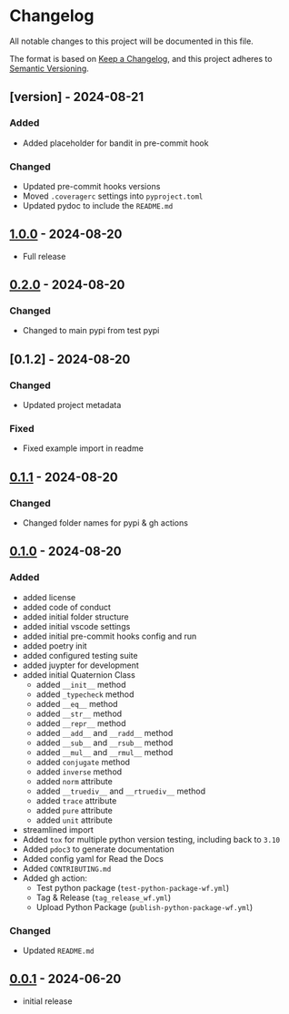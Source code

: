 # Changelog

All notable changes to this project will be documented in this file.

The format is based on [Keep a Changelog],
and this project adheres to [Semantic Versioning].

## [version] - 2024-08-21

### Added

- Added placeholder for bandit in pre-commit hook

### Changed

- Updated pre-commit hooks versions
- Moved `.coveragerc` settings into `pyproject.toml`
- Updated pydoc to include the `README.md`

## [1.0.0] - 2024-08-20

- Full release

## [0.2.0] - 2024-08-20

### Changed

- Changed to main pypi from test pypi

## [0.1.2] - 2024-08-20

### Changed

- Updated project metadata

### Fixed

- Fixed example import in readme

## [0.1.1] - 2024-08-20

### Changed

- Changed folder names for pypi & gh actions

## [0.1.0] - 2024-08-20

### Added

- added license
- added code of conduct
- added initial folder structure
- added initial vscode settings
- added initial pre-commit hooks config and run
- added poetry init
- added configured testing suite
- added juypter for development
- added initial Quaternion Class
  - added `__init__` method
  - added `_typecheck` method
  - added `__eq__` method
  - added `__str__` method
  - added `__repr__` method
  - added `__add__` and `__radd__` method
  - added `__sub__` and `__rsub__` method
  - added `__mul__` and `__rmul__` method
  - added `conjugate` method
  - added `inverse` method
  - added `norm` attribute
  - added `__truediv__` and `__rtruediv__` method
  - added `trace` attribute
  - added `pure` attribute
  - added `unit` attribute
- streamlined import
- Added `tox` for multiple python version testing, including back to `3.10`
- Added `pdoc3` to generate documentation
- Added config yaml for Read the Docs
- Added `CONTRIBUTING.md`
- Added gh action:
  - Test python package (`test-python-package-wf.yml`)
  - Tag & Release (`tag_release_wf.yml`)
  - Upload Python Package (`publish-python-package-wf.yml`)

### Changed

- Updated `README.md`

## [0.0.1] - 2024-06-20

- initial release

<!-- Links -->
[keep a changelog]: https://keepachangelog.com/en/1.0.0/
[semantic versioning]: https://semver.org/spec/v2.0.0.html

<!-- Versions -->
[0.0.1]: https://github.com/Author/Repository/releases/tag/v0.0.1
[0.1.0]: https://github.com/Author/Repository/releases/tag/v0.1.0
[0.1.1]: https://github.com/Author/Repository/releases/tag/v0.1.1
[0.2.0]: https://github.com/Author/Repository/releases/tag/v0.2.0
[1.0.0]: https://github.com/Author/Repository/releases/tag/v1.0.0
